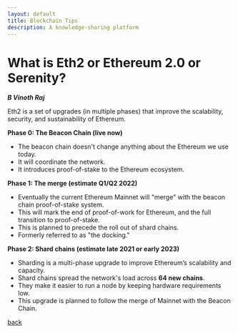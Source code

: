 ```yaml
---
layout: default
title: Blockchain Tips
description: A knowledge-sharing platform
---
```


# What is Eth2 or Ethereum 2.0 or Serenity?
___B Vinoth Raj___  

Eth2 is a set of upgrades (in multiple phases) that improve the scalability, security, and sustainability of Ethereum.

**Phase 0: The Beacon Chain (live now)**
- The beacon chain doesn't change anything about the Ethereum we use today.
- It will coordinate the network.
- It introduces proof-of-stake to the Ethereum ecosystem.

**Phase 1: The merge (estimate Q1/Q2 2022)**
- Eventually the current Ethereum Mainnet will "merge" with the beacon chain proof-of-stake system.
- This will mark the end of proof-of-work for Ethereum, and the full transition to proof-of-stake.
- This is planned to precede the roll out of shard chains.
- Formerly referred to as "the docking."

**Phase 2: Shard chains (estimate late 2021 or early 2023)**
- Sharding is a multi-phase upgrade to improve Ethereum’s scalability and capacity.
- Shard chains spread the network's load across **64 new chains**.
- They make it easier to run a node by keeping hardware requirements low.
- This upgrade is planned to follow the merge of Mainnet with the Beacon Chain.

[back](./)
